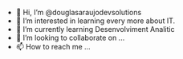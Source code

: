 - 👋 Hi, I’m @douglasaraujodevsolutions
- 👀 I’m interested in learning every more about IT.
- 🌱 I’m currently learning Desenvolviment Analitic
- 💞️ I’m looking to collaborate on ...
- 📫 How to reach me ...

<!---
douglasaraujo12/douglasaraujo12 is a ✨ special ✨ repository because its `README.md` (this file) appears on your GitHub profile.
You can click the Preview link to take a look at your changes.
--->

